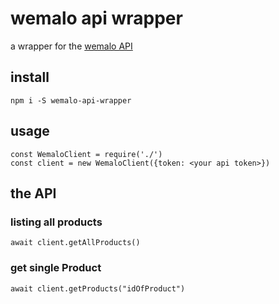 # wemalo api wrapper

a wrapper for the [wemalo API](http://connect-api.wemalo.com/)

## install

`npm i -S wemalo-api-wrapper`

## usage

```
const WemaloClient = require('./')
const client = new WemaloClient({token: <your api token>})
```

## the API

### listing all products

```
await client.getAllProducts()
```

### get single Product

```
await client.getProducts("idOfProduct")
```
